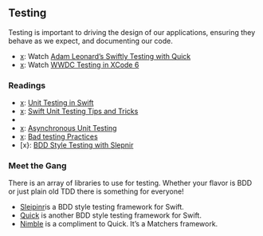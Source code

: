 [adam_quick]:http://vimeo.com/102163542
[WWDC_testing]:https://developer.apple.com/videos/wwdc/2014/

[unit_testing_reading]:https://bendyworks.com/unit-testing-in-swift/
[tips_tricks]:http://natashatherobot.com/swift-unit-testing-tips-and-tricks/
[nshipster_xctest]:http://nshipster.com/xctestcase/
[async_unit_testing]:http://www.subfurther.com/blog/2014/07/16/asynchronous-unit-testing-in-swift-the-good-ugly-the-bad-and-the/
[bad_testing]:http://www.objc.io/issue-15/bad-testing-practices.html
[bdd_testing]:http://railsware.com/blog/2014/07/04/bdd-style-testing-in-swift-with-sleipnir/

[sleiphinr_repo]:https://github.com/railsware/Sleipnir
[quick_repo]:https://github.com/Quick/Quick
[nilble_repo]:https://github.com/Quick/Nimble

## Testing

Testing is important to driving the design of our applications, ensuring they behave as we expect, and documenting our code. 

* [x]: Watch [Adam Leonard’s Swiftly Testing with Quick][adam_quick]
* [x]: Watch [WWDC Testing in XCode 6][WWDC_testing]

### Readings

* [x]: [Unit Testing in Swift][unit_testing_reading]
* [x]: [Swift Unit Testing Tips and Tricks][tips_tricks]
* [x]: [XCTest][async_unit_testing]
* [x]: [Asynchronous Unit Testing][async_unit_testing]
* [x]: [Bad testing Practices][bad_testing]
* [x}: [BDD Style Testing with Slepnir][bdd_testing]

### Meet the Gang

There is an array of libraries to use for testing. Whether your flavor is BDD or just plain old TDD there is something for everyone!


* [Sleipinr][sleiphinr_repo]is a BDD style testing framework for Swift.
* [Quick][quick_repo] is another BDD style testing framework for Swift.
* [Nimble][nilble_repo] is a compliment to Quick. It’s a Matchers framework.












